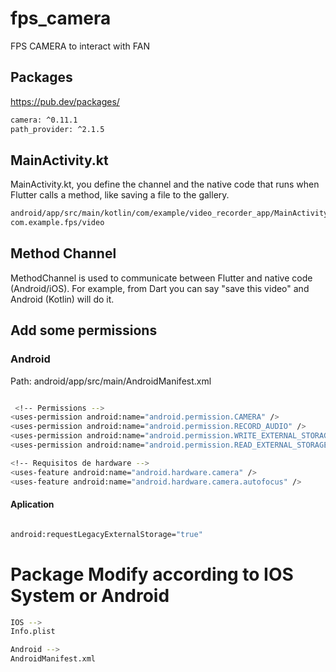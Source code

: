 # fps_camera

FPS CAMERA to interact with FAN

## Packages
https://pub.dev/packages/
```bash
camera: ^0.11.1
path_provider: ^2.1.5

```

## MainActivity.kt
MainActivity.kt, you define the channel and the native code that runs when Flutter calls a method, like saving a file to the gallery.
```bash
android/app/src/main/kotlin/com/example/video_recorder_app/MainActivity.kt
com.example.fps/video
```
## Method Channel
MethodChannel is used to communicate between Flutter and native code (Android/iOS). For example, from Dart you can say "save this video" and Android (Kotlin) will do it.

## Add some permissions

### Android
Path: android/app/src/main/AndroidManifest.xml

```bash

 <!-- Permissions -->
<uses-permission android:name="android.permission.CAMERA" />
<uses-permission android:name="android.permission.RECORD_AUDIO" />
<uses-permission android:name="android.permission.WRITE_EXTERNAL_STORAGE" />
<uses-permission android:name="android.permission.READ_EXTERNAL_STORAGE" />

<!-- Requisitos de hardware -->
<uses-feature android:name="android.hardware.camera" />
<uses-feature android:name="android.hardware.camera.autofocus" />

```

#### Aplication
```bash

android:requestLegacyExternalStorage="true"

```


# Package Modify according to IOS System or Android
```bash
IOS --> 
Info.plist

Android -->
AndroidManifest.xml
```